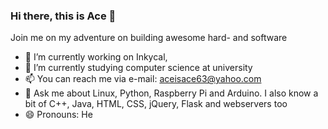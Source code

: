 ### Hi there, this is Ace 👋

Join me on my adventure on building awesome hard- and software

- 🔭 I’m currently working on Inkycal,
- 🌱 I’m currently studying computer science at university
- 📫 You can reach me via e-mail: aceisace63@yahoo.com
- 💬 Ask me about Linux, Python, Raspberry Pi and Arduino. I also know a bit of C++, Java, HTML, CSS, jQuery, Flask and webservers too 
- 😄 Pronouns: He
<!--
**aceisace/aceisace** is a ✨ _special_ ✨ repository because its `README.md` (this file) appears on your GitHub profile.

Here are some ideas to get you started:

- 🔭 I’m currently working on ...
- 🌱 I’m currently learning ...
- 👯 I’m looking to collaborate on ...
- 🤔 I’m looking for help with ...
- 💬 Ask me about ...
- 📫 How to reach me: ...
- 😄 Pronouns: ...
- ⚡ Fun fact: ...
-->

